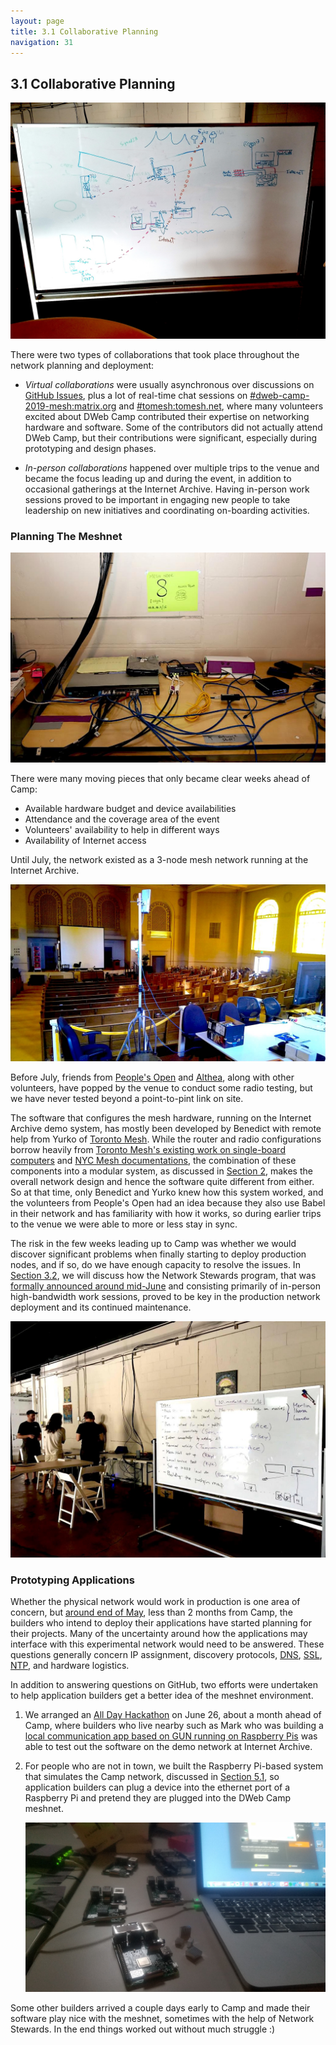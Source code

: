 ```yaml
---
layout: page
title: 3.1 Collaborative Planning
navigation: 31
---
```


## 3.1 Collaborative Planning

![planning-map](images/planning-map.jpg)

There were two types of collaborations that took place throughout the network planning and deployment:

- _Virtual collaborations_ were usually asynchronous over discussions on [GitHub Issues](https://github.com/dweb-camp-2019/meshnet/issues?utf8=%E2%9C%93&q=is%3Aissue), plus a lot of real-time chat sessions on [#dweb-camp-2019-mesh:matrix.org](https://riot.im/app/#/room/#dweb-camp-2019-mesh:matrix.org) and [#tomesh:tomesh.net](https://riot.im/app/#/room/#tomesh:tomesh.net), where many volunteers excited about DWeb Camp contributed their expertise on networking hardware and software. Some of the contributors did not actually attend DWeb Camp, but their contributions were significant, especially during prototyping and design phases.

- _In-person collaborations_ happened over multiple trips to the venue and became the focus leading up and during the event, in addition to occasional gatherings at the Internet Archive. Having in-person work sessions proved to be important in engaging new people to take leadership on new initiatives and coordinating on-boarding activities.

### Planning The Meshnet

![node-hardware](images/node-hardware.jpg)

There were many moving pieces that only became clear weeks ahead of Camp:

- Available hardware budget and device availabilities
- Attendance and the coverage area of the event
- Volunteers' availability to help in different ways
- Availability of Internet access

Until July, the network existed as a 3-node mesh network running at the Internet Archive.

![hack-day](images/hack-day.jpg)

Before July, friends from [People's Open](https://peoplesopen.net) and [Althea](https://althea.net), along with other volunteers, have popped by the venue to conduct some radio testing, but we have never tested beyond a point-to-pint link on site.

The software that configures the mesh hardware, running on the Internet Archive demo system, has mostly been developed by Benedict with remote help from Yurko of [Toronto Mesh](https://tomesh.net). While the router and radio configurations borrow heavily from [Toronto Mesh's existing work on single-board computers](https://github.com/tomeshnet/prototype-cjdns-pi) and [NYC Mesh documentations](https://docs.nycmesh.net), the combination of these components into a modular system, as discussed in [Section 2](2.0-network-design.html), makes the overall network design and hence the software quite different from either. So at that time, only Benedict and Yurko knew how this system worked, and the volunteers from People's Open had an idea because they also use Babel in their network and has familiarity with how it works, so during earlier trips to the venue we were able to more or less stay in sync.

The risk in the few weeks leading up to Camp was whether we would discover significant problems when finally starting to deploy production nodes, and if so, do we have enough capacity to resolve the issues. In [Section 3.2](3.2-network-stewards.html), we will discuss how the Network Stewards program, that was [formally announced around mid-June](https://github.com/dweb-camp-2019/meshnet/issues/21) and consisting primarily of in-person high-bandwidth work sessions, proved to be key in the production network deployment and its continued maintenance.

![planning-board](images/planning-board.jpg)

### Prototyping Applications

Whether the physical network would work in production is one area of concern, but [around end of May](https://github.com/dweb-camp-2019/meshnet/issues/2#issuecomment-496729915), less than 2 months from Camp, the builders who intend to deploy their applications have started planning for their projects. Many of the uncertainty around how the applications may interface with this experimental network would need to be answered. These questions generally concern IP assignment, discovery protocols, [DNS](https://github.com/dweb-camp-2019/meshnet/issues/12), [SSL](https://github.com/dweb-camp-2019/meshnet/issues/11), [NTP](https://github.com/dweb-camp-2019/meshnet/issues/9), and hardware logistics.

In addition to answering questions on GitHub, two efforts were undertaken to help application builders get a better idea of the meshnet environment.

1. We arranged an [All Day Hackathon](https://www.eventbrite.com/e/all-day-hackathon-for-dweb-camp-tickets-63718679285) on June 26, about a month ahead of Camp, where builders who live nearby such as Mark who was building a [local communication app based on GUN running on Raspberry Pis](https://github.com/dweb-camp-2019/projects/issues/2) was able to test out the software on the demo network at Internet Archive.

2. For people who are not in town, we built the Raspberry Pi-based system that simulates the Camp network, discussed in [Section 5.1](5.1-application-testnet.html), so application builders can plug a device into the ethernet port of a Raspberry Pi and pretend they are plugged into the DWeb Camp meshnet.

    ![testnet](images/testnet.jpg)

Some other builders arrived a couple days early to Camp and made their software play nice with the meshnet, sometimes with the help of Network Stewards. In the end things worked out without much struggle :)